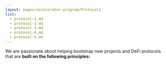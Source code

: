 ```yaml
---
layout: pages/accelerator-program/Protocols
list:
  - protocol-1.md
  - protocol-2.md
  - protocol-3.md
  - protocol-4.md
  - protocol-5.md
---
```



We are passionate about helping bootstrap new projects and DeFi protocols that are **built on the following principles:**
